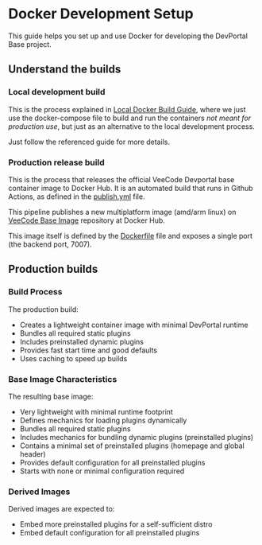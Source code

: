 # Docker Development Setup

This guide helps you set up and use Docker for developing the DevPortal Base project.

## Understand the builds

### Local development build

This is the process explained in [Local Docker Build Guide](docker/README.md), where we just use the docker-compose file to build and run the containers *not meant for production use*, but just as an alternative to the local development process.

Just follow the referenced guide for more details.

### Production release build

This is the process that releases the official VeeCode Devportal base container image to Docker Hub. It is an automated build that runs in Github Actions, as defined in the [publish.yml](.github/workflows/publish.yml) file.

This pipeline publishes a new multiplatform image (amd/arm linux) on [VeeCode Base Image](https://hub.docker.com/r/veecode/devportal-base) repository at Docker Hub.

This image itself is defined by the [Dockerfile](packages/backend/Dockerfile) file and exposes a single port (the backend port, 7007).

## Production builds

### Build Process

The production build:

- Creates a lightweight container image with minimal DevPortal runtime
- Bundles all required static plugins
- Includes preinstalled dynamic plugins
- Provides fast start time and good defaults
- Uses caching to speed up builds

### Base Image Characteristics

The resulting base image:

- Very lightweight with minimal runtime footprint
- Defines mechanics for loading plugins dynamically
- Bundles all required static plugins
- Includes mechanics for bundling dynamic plugins (preinstalled plugins)
- Contains a minimal set of preinstalled plugins (homepage and global header)
- Provides default configuration for all preinstalled plugins
- Starts with none or minimal configuration required

### Derived Images

Derived images are expected to:

- Embed more preinstalled plugins for a self-sufficient distro
- Embed default configuration for all preinstalled plugins
